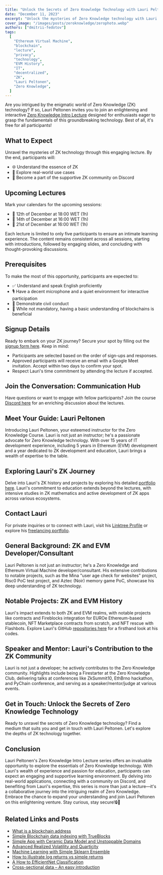 ```yaml
---
title: "Unlock the Secrets of Zero Knowledge Technology with Lauri Peltonen"
date: "December 11, 2023"
excerpt: "Unlock the mysteries of Zero Knowledge technology with Lauri Peltonen! Join his interactive lectures to grasp ZK basics and explore real-world applications."
cover_image: "/images/posts/zeroknowledge/zerophoto.webp"
authors: ["dmitrii-fedotov"]
tags:
  [
    "Ethereum Virtual Machine",
    "blockchain",
    "lecture",
    "privacy",
    "technology",
    "EVM History",
    "IT",
    "decentralized",
    "ZK",
    "Lauri Peltonen",
    "Zero Knowledge",
  ]
---
```


Are you intrigued by the enigmatic world of Zero Knowledge (ZK) technology? If so, Lauri Peltonen invites you to join an enlightening and interactive [Zero Knowledge Intro Lecture](https://zeroknowledge.club) designed for enthusiasts eager to grasp the fundamentals of this groundbreaking technology. Best of all, it's free for all participants!

## What to Expect

Unravel the mysteries of ZK technology through this engaging lecture. By the end, participants will:

- 🌐 Understand the essence of ZK
- 🤔 Explore real-world use cases
- 👥 Become a part of the supportive ZK community on Discord

## Upcoming Lectures

Mark your calendars for the upcoming sessions:

- 📅 12th of December at 18:00 WET (1h)
- 📅 14th of December at 16:00 WET (1h)
- 📅 21st of December at 16:00 WET (1h)

Each lecture is limited to only five participants to ensure an intimate learning experience. The content remains consistent across all sessions, starting with introductions, followed by engaging slides, and concluding with thought-provoking discussions.

## Prerequisites

To make the most of this opportunity, participants are expected to:

- ✅ Understand and speak English proficiently
- 🎙️ Have a decent microphone and a quiet environment for interactive participation
- 🤝 Demonstrate civil conduct
- 🔗 While not mandatory, having a basic understanding of blockchains is beneficial

## Signup Details

Ready to embark on your ZK journey? Secure your spot by filling out the [signup form here](https://docs.google.com/forms/d/e/1FAIpQLSc5krDFIfl3cfe7wWhfswJ6xTzqDyMZ7o8_doYKD5o6zTPgZw/viewform?usp=sf_link). Keep in mind:

- Participants are selected based on the order of sign-ups and responses.
- Approved participants will receive an email with a Google Meet invitation. Accept within two days to confirm your spot.
- Respect Lauri's time commitment by attending the lecture if accepted.

## Join the Conversation: Communication Hub

Have questions or want to engage with fellow participants? Join the course [Discord here](https://discord.gg/eRGvSAuuaB) for an enriching discussion about the lectures.

## Meet Your Guide: Lauri Peltonen

Introducing Lauri Peltonen, your esteemed instructor for the Zero Knowledge Course. Lauri is not just an instructor; he's a passionate advocate for Zero Knowledge technology. With over 15 years of IT development experience, including 5 years in Ethereum (EVM) development and a year dedicated to ZK development and education, Lauri brings a wealth of expertise to the table.

## Exploring Lauri's ZK Journey

Delve into Lauri's ZK history and projects by exploring his detailed [portfolio here](https://github.com/microbecode/portfolio). Lauri's commitment to education extends beyond the lectures, with intensive studies in ZK mathematics and active development of ZK apps across various ecosystems.

## Contact Lauri

For private inquiries or to connect with Lauri, visit his [Linktree Profile](https://linktr.ee/lauripeltonen) or explore his [freelancing portfolio](https://github.com/microbecode/portfolio).

## General Background: ZK and EVM Developer/Consultant

Lauri Peltonen is not just an instructor; he's a Zero Knowledge and Ethereum Virtual Machine developer/consultant. His extensive contributions to notable projects, such as the Mina "user age check for websites" project, Risc0 PoC test project, and Aztec (Noir) memory game PoC, showcase his deep understanding of ZK technology.

## Notable Projects: ZK and EVM History

Lauri's impact extends to both ZK and EVM realms, with notable projects like contracts and Fireblocks integration for EUROe Ethereum-based stablecoin, NFT Marketplace contracts from scratch, and NFT rescue with Flashbots. Explore Lauri's GitHub [repositories here](https://github.com/microbecode) for a firsthand look at his codes.

## Speaker and Mentor: Lauri's Contribution to the ZK Community

Lauri is not just a developer; he actively contributes to the Zero Knowledge community. Highlights include being a Firestarter at the Zero Knowledge Club, delivering talks at conferences like ZkSummit10, EthBrno hackathon, and PyChain conference, and serving as a speaker/mentor/judge at various events.

## Get in Touch: Unlock the Secrets of Zero Knowledge Technology

Ready to unravel the secrets of Zero Knowledge technology? Find a medium that suits you and get in touch with Lauri Peltonen. Let's explore the depths of ZK technology together.

## Conclusion

Lauri Peltonen's Zero Knowledge Intro Lecture series offers an invaluable opportunity to explore the essentials of Zero Knowledge technology. With Lauri's wealth of experience and passion for education, participants can expect an engaging and supportive learning environment. By delving into real-world applications, connecting with a community on Discord, and benefiting from Lauri's expertise, this series is more than just a lecture—it's a collaborative journey into the intriguing realm of Zero Knowledge. Embrace the chance to expand your understanding and join Lauri Peltonen on this enlightening venture.
Stay curious, stay secure!🔒🚀

## Related Links and Posts

- [What is a blockchain address](https://dspyt.com/what-is-blockchain-address)
- [Simple Blockchain data indexing with TrueBlocks](https://dspyt.com/blockchain-data-indexer-with-trueblocks)
- [Simple App with Ceramic Data Model and Unstoppable Domains](https://dspyt.com/simple-app-with-ceramic-data-model-and-unstoppable-domains)
- [Advanced Realized Volatility and Quarticity](https://dspyt.com/advanced-realized-volatility-and-quarticity)
- [Machine Learning with Simple Sklearn Ensemble](https://dspyt.com/machine-learning-simple-sklearn-ensemble)
- [How to illustrate log returns vs simple returns](https://dspyt.com/simple-returns-log-return-and-volatility-simple-introduction)
- [A How to EfficientNet Classification](https://dspyt.com/efficientnet-classification)
- [Cross-sectional data – An easy introduction](https://dspyt.com/cross-sectional-data-an-easy-introduction)
